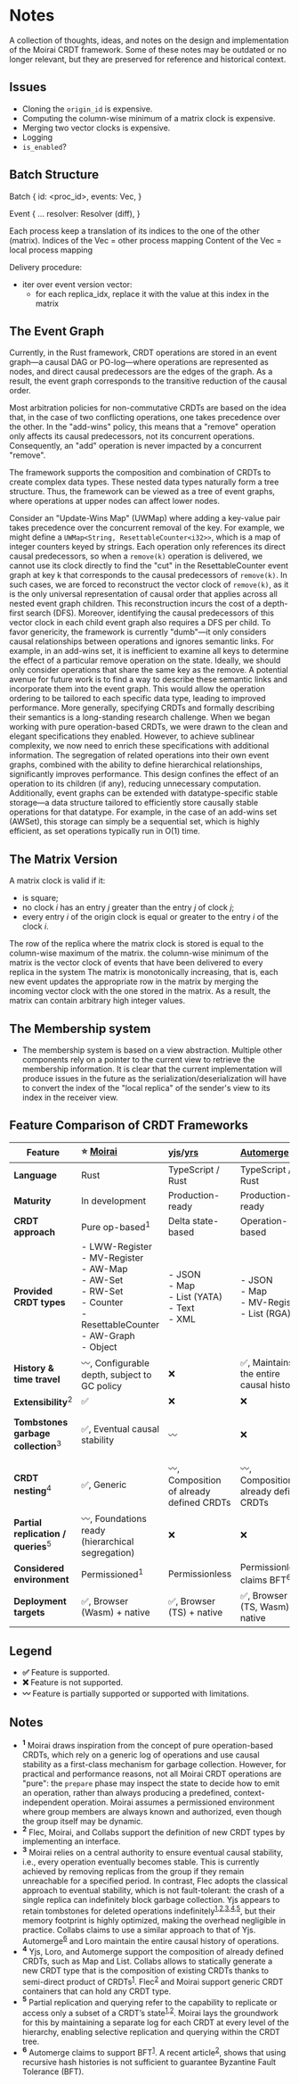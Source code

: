 # Notes

A collection of thoughts, ideas, and notes on the design and implementation of
the Moirai CRDT framework. Some of these notes may be outdated or no longer
relevant, but they are preserved for reference and historical context.

## Issues

- Cloning the `origin_id` is expensive.
- Computing the column-wise minimum of a matrix clock is expensive.
- Merging two vector clocks is expensive.
- Logging
- `is_enabled`?

## Batch Structure

Batch { id: <proc_id>, events: Vec<Event>, }

Event { ... resolver: Resolver (diff), }

Each process keep a translation of its indices to the one of the other (matrix).
Indices of the Vec = other process mapping
Content of the Vec = local process mapping

Delivery procedure:

- iter over event version vector:
  - for each replica_idx, replace it with the value at this index in the matrix

## The Event Graph

Currently, in the Rust framework, CRDT operations are stored in an event graph—a
causal DAG or PO-log—where operations are represented as nodes, and direct
causal predecessors are the edges of the graph. As a result, the event graph
corresponds to the transitive reduction of the causal order.

Most arbitration policies for non-commutative CRDTs are based on the idea that,
in the case of two conflicting operations, one takes precedence over the other.
In the "add-wins" policy, this means that a "remove" operation only affects its
causal predecessors, not its concurrent operations. Consequently, an "add"
operation is never impacted by a concurrent "remove".

The framework supports the composition and combination of CRDTs to create
complex data types. These nested data types naturally form a tree structure.
Thus, the framework can be viewed as a tree of event graphs, where operations at
upper nodes can affect lower nodes.

Consider an "Update-Wins Map" (UWMap) where adding a key-value pair takes
precedence over the concurrent removal of the key. For example, we might define
a `UWMap<String, ResettableCounter<i32>>`, which is a map of integer counters
keyed by strings. Each operation only references its direct causal predecessors,
so when a `remove(k)` operation is delivered, we cannot use its clock directly
to find the "cut" in the ResettableCounter event graph at key k that corresponds
to the causal predecessors of `remove(k)`. In such cases, we are forced to
reconstruct the vector clock of `remove(k)`, as it is the only universal
representation of causal order that applies across all nested event graph
children. This reconstruction incurs the cost of a depth-first search (DFS).
Moreover, identifying the causal predecessors of this vector clock in each child
event graph also requires a DFS per child. To favor genericity, the framework is
currently "dumb"—it only considers causal relationships between operations and
ignores semantic links. For example, in an add-wins set, it is inefficient to
examine all keys to determine the effect of a particular remove operation on the
state. Ideally, we should only consider operations that share the same key as
the remove. A potential avenue for future work is to find a way to describe
these semantic links and incorporate them into the event graph. This would allow
the operation ordering to be tailored to each specific data type, leading to
improved performance. More generally, specifying CRDTs and formally describing
their semantics is a long-standing research challenge. When we began working
with pure operation-based CRDTs, we were drawn to the clean and elegant
specifications they enabled. However, to achieve sublinear complexity, we now
need to enrich these specifications with additional information. The segregation
of related operations into their own event graphs, combined with the ability to
define hierarchical relationships, significantly improves performance. This
design confines the effect of an operation to its children (if any), reducing
unnecessary computation. Additionally, event graphs can be extended with
datatype-specific stable storage—a data structure tailored to efficiently store
causally stable operations for that datatype. For example, in the case of an
add-wins set (AWSet), this storage can simply be a sequential set, which is
highly efficient, as set operations typically run in O(1) time.

## The Matrix Version

A matrix clock is valid if it:

- is square;
- no clock $i$ has an entry $j$ greater than the entry $j$ of clock $j$;
- every entry $i$ of the origin clock is equal or greater to the entry $i$ of
  the clock $i$.

The row of the replica where the matrix clock is stored is equal to the
column-wise maximum of the matrix. the column-wise minimum of the matrix is the
vector clock of events that have been delivered to every replica in the system
The matrix is monotonically increasing, that is, each new event updates the
appropriate row in the matrix by merging the incoming vector clock with the one
stored in the matrix. As a result, the matrix can contain arbitrary high integer
values.

## The Membership system

- The membership system is based on a view abstraction. Multiple other
  components rely on a pointer to the current view to retrieve the membership
  information. It is clear that the current implementation will produce issues
  in the future as the serialization/deserialization will have to convert the
  index of the "local replica" of the sender's view to its index in the receiver
  view.

## Feature Comparison of CRDT Frameworks

| Feature                                       | **⭐ [Moirai](https://gitlab.deeplab.fr/leo.olivier/po-crdt)**                                                                    | **[yjs](https://github.com/yjs/yjs)/[yrs](https://docs.rs/yrs/latest/yrs/)** | **[Automerge](https://github.com/automerge)**    | **[Collabs](https://github.com/composablesys/collabs)**                                                   | **[Loro](https://github.com/loro-dev/loro)**                                                        | **[Flec](https://gitlab.soft.vub.ac.be/jimbauwens/flec/)**                      |
| --------------------------------------------- | :-------------------------------------------------------------------------------------------------------------------------------- | :--------------------------------------------------------------------------- | :----------------------------------------------- | :-------------------------------------------------------------------------------------------------------- | :-------------------------------------------------------------------------------------------------- | :------------------------------------------------------------------------------ |
| **Language**                                  | Rust                                                                                                                              | TypeScript / Rust                                                            | TypeScript / Rust                                | TypeScript                                                                                                | Rust                                                                                                | TypeScript                                                                      |
| **Maturity**                                  | In development                                                                                                                    | Production-ready                                                             | Production-ready                                 | Academic                                                                                                  | Production-ready                                                                                    | Academic                                                                        |
| **CRDT approach**                             | Pure op-based<sup>1</sup>                                                                                                         | Delta state-based                                                            | Operation-based                                  | Mixed                                                                                                     | Operation-based                                                                                     | Pure op-based                                                                   |
| **Provided CRDT types**                       | - LWW-Register<br>- MV-Register<br>- AW-Map<br>- AW-Set<br>- RW-Set<br>- Counter<br>- ResettableCounter<br>- AW-Graph<br>- Object | - JSON<br>- Map<br>- List (YATA)<br>- Text<br>- XML                          | - JSON<br>- Map<br>- MV-Register<br>- List (RGA) | - Flag<br>- Counter<br>- Text & Rich Text (Peritext)<br>- AW-Set<br>- LWW-Map<br>- List (Fugue, Peritext) | - JSON<br>- LWW Map<br>- List (Peritext, Fugue, Eg-Walker)<br>- Movable List<br>- Tree<br>- Counter | - RW-Map<br>- UW-Map<br>- LWW-Register<br>- MV-Register<br>- AW-Set<br>- RW-Set |
| **History & time travel**                     | 〰️, Configurable depth, subject to GC policy                                                                                      | ❌                                                                           | ✅, Maintains the entire causal history          | ❌                                                                                                        | ✅, Maintains the entire causal history                                                             | ❌                                                                              |
| **Extensibility**<sup>2</sup>                 | ✅                                                                                                                                | ❌                                                                           | ❌                                               | ✅                                                                                                        | ❌                                                                                                  | ✅                                                                              |
| **Tombstones garbage collection**<sup>3</sup> | ✅, Eventual causal stability                                                                                                     | 〰️                                                                           | ❌                                               | 〰️, Unclear                                                                                               | ❌                                                                                                  | 〰️, Clasical causal stability                                                   |
| **CRDT nesting**<sup>4</sup>                  | ✅, Generic                                                                                                                       | 〰️, Composition of already defined CRDTs                                     | 〰️, Composition of already defined CRDTs         | 〰️, Static generation                                                                                     | 〰️, Composition of already existing CRDTs                                                           | ✅, Generic                                                                     |
| **Partial replication / queries**<sup>5</sup> | 〰️, Foundations ready (hierarchical segregation)                                                                                  | ❌                                                                           | ❌                                               | ❌                                                                                                        | ❌                                                                                                  | ❌                                                                              |
| **Considered environment**                    | Permissioned<sup>1</sup>                                                                                                          | Permissionless                                                               | Permissionless, claims BFT<sup>6</sup>           | Permissionless                                                                                            | Permissionless                                                                                      | Unclear                                                                         |
| **Deployment targets**                        | ✅, Browser (Wasm) + native                                                                                                       | ✅, Browser (TS) + native                                                    | ✅, Browser (TS, Wasm) + native                  | 〰️, Browser only                                                                                          | ✅, Browser (Wasm) + native                                                                         | 〰️, Browser only                                                                |

## Legend

- **✅** Feature is supported.
- **❌** Feature is not supported.
- **〰️** Feature is partially supported or supported with limitations.

## Notes

- **<sup>1</sup>** Moirai draws inspiration from the concept of pure
  operation-based CRDTs, which rely on a generic log of operations and use
  causal stability as a first-class mechanism for garbage collection. However,
  for practical and performance reasons, not all Moirai CRDT operations are
  "pure": the `prepare` phase may inspect the state to decide how to emit an
  operation, rather than always producing a predefined, context-independent
  operation. Moirai assumes a permissioned environment where group members are
  always known and authorized, even though the group itself may be dynamic.
- **<sup>2</sup>** Flec, Moirai, and Collabs support the definition of new CRDT
  types by implementing an interface.
- **<sup>3</sup>** Moirai relies on a central authority to ensure eventual
  causal stability, i.e., every operation eventually becomes stable. This is
  currently achieved by removing replicas from the group if they remain
  unreachable for a specified period. In contrast, Flec adopts the classical
  approach to eventual stability, which is not fault-tolerant: the crash of a
  single replica can indefinitely block garbage collection. Yjs appears to
  retain tombstones for deleted operations
  indefinitely<sup>[1](https://github.com/yjs/yjs/blob/main/INTERNALS.md#deletions),[2](https://discuss.yjs.dev/t/should-size-of-binary-ydoc-be-monotonically-increasing/2325/3),[3](https://discuss.yjs.dev/t/clear-document-history-and-reject-old-updates/945),[4](https://github.com/yjs/yjs?tab=readme-ov-file#yjs-crdt-algorithm),[5](https://blog.kevinjahns.de/are-crdts-suitable-for-shared-editing)</sup>,
  but their memory footprint is highly optimized, making the overhead negligible
  in practice. Collabs claims to use a similar approach to that of Yjs.
  Automerge<sup>[6](https://automerge.org/docs/cookbook/modeling-data/)</sup>
  and Loro maintain the entire causal history of operations.
- **<sup>4</sup>** Yjs, Loro, and Automerge support the composition of already
  defined CRDTs, such as Map and List. Collabs allows to statically generate a
  new CRDT type that is the composition of existing CRDTs thanks to semi-direct
  product of CRDTs<sup>[1](https://arxiv.org/pdf/2212.02618)</sup>.
  Flec<sup>[2](https://drops.dagstuhl.de/storage/00lipics/lipics-vol263-ecoop2023/LIPIcs.ECOOP.2023.2/LIPIcs.ECOOP.2023.2.pdf)</sup>
  and Moirai support generic CRDT containers that can hold any CRDT type.
- **<sup>5</sup>** Partial replication and querying refer to the capability to
  replicate or access only a subset of a CRDT’s
  state<sup>[1](https://arxiv.org/pdf/1806.10254),[2](https://ieeexplore.ieee.org/stamp/stamp.jsp?tp=&arnumber=7396168)</sup>.
  Moirai lays the groundwork for this by maintaining a separate log for each
  CRDT at every level of the hierarchy, enabling selective replication and
  querying within the CRDT tree.
- **<sup>6</sup>** Automerge claims to support
  BFT<sup>[1](https://liangrunda.com/posts/automerge-internal-2/)</sup>. A
  recent article<sup>[2](https://doi.org/10.1016/j.parco.2025.103136)</sup>,
  shows that using recursive hash histories is not sufficient to guarantee
  Byzantine Fault Tolerance (BFT).
